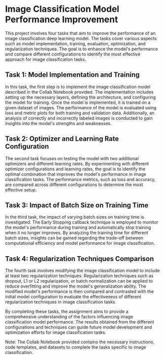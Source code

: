 # Image Classification Model Performance Improvement

This project involves four tasks that aim to improve the performance of an image classification deep learning model. The tasks cover various aspects such as model implementation, training, evaluation, optimization, and regularization techniques. The goal is to enhance the model's performance and compare different configurations to identify the most effective approach for image classification tasks.

## Task 1: Model Implementation and Training
In this task, the first step is to implement the image classification model described in the Collab Notebook provided. The implementation includes setting up the necessary layers, defining the architecture, and configuring the model for training. Once the model is implemented, it is trained on a given dataset of images. The performance of the model is evaluated using loss and metric plots for both training and validation data. Additionally, an analysis of correctly and incorrectly labeled images is conducted to gain insights into the model's strengths and weaknesses.

## Task 2: Optimizer and Learning Rate Configuration
The second task focuses on testing the model with two additional optimizers and different learning rates. By experimenting with different optimizer configurations and learning rates, the goal is to identify the optimal combination that improves the model's performance in image classification tasks. The performance metrics, such as loss and accuracy, are compared across different configurations to determine the most effective setup.

## Task 3: Impact of Batch Size on Training Time
In the third task, the impact of varying batch sizes on training time is investigated. The Early Stopping callback technique is employed to monitor the model's performance during training and automatically stop training when it no longer improves. By analyzing the training time for different batch sizes, insights can be gained regarding the trade-off between computational efficiency and model performance for image classification.

## Task 4: Regularization Techniques Comparison
The fourth task involves modifying the image classification model to include at least two regularization techniques. Regularization techniques such as dropout, L1 or L2 regularization, or batch normalization can be applied to reduce overfitting and improve the model's generalization ability. The modified model's performance is then compared and contrasted with the initial model configuration to evaluate the effectiveness of different regularization techniques in image classification tasks.

By completing these tasks, the assignment aims to provide a comprehensive understanding of the factors influencing image classification model performance. The results obtained from the different configurations and techniques can guide future model development and optimization efforts for image classification tasks.

Note: The Collab Notebook provided contains the necessary instructions, code templates, and datasets to complete the tasks specific to image classification.
